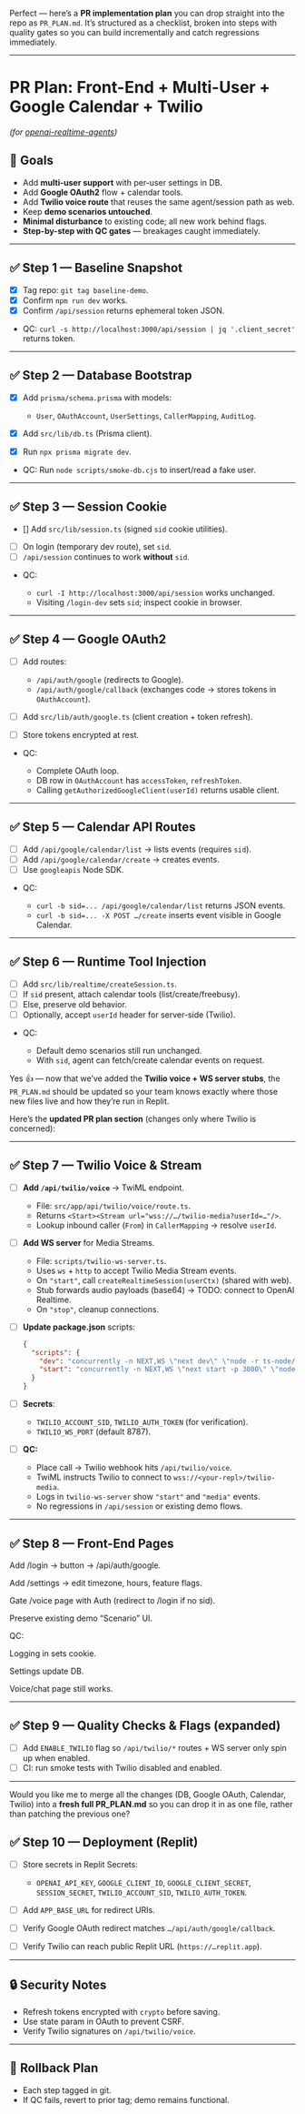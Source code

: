 Perfect — here’s a **PR implementation plan** you can drop straight into the repo as `PR_PLAN.md`. It’s structured as a checklist, broken into steps with quality gates so you can build incrementally and catch regressions immediately.

---

# PR Plan: Front-End + Multi-User + Google Calendar + Twilio

*(for [openai-realtime-agents](https://github.com/openai/openai-realtime-agents))*

## 🔑 Goals

* Add **multi-user support** with per-user settings in DB.
* Add **Google OAuth2** flow + calendar tools.
* Add **Twilio voice route** that reuses the same agent/session path as web.
* Keep **demo scenarios untouched**.
* **Minimal disturbance** to existing code; all new work behind flags.
* **Step-by-step with QC gates** — breakages caught immediately.

---

## ✅ Step 1 — Baseline Snapshot

* [x] Tag repo: `git tag baseline-demo`.
* [x] Confirm `npm run dev` works.
* [x] Confirm `/api/session` returns ephemeral token JSON.
* QC: `curl -s http://localhost:3000/api/session | jq '.client_secret'` returns token.

---

## ✅ Step 2 — Database Bootstrap

* [x] Add `prisma/schema.prisma` with models:

  * `User`, `OAuthAccount`, `UserSettings`, `CallerMapping`, `AuditLog`.
* [x] Add `src/lib/db.ts` (Prisma client).
* [x] Run `npx prisma migrate dev`.
* QC: Run `node scripts/smoke-db.cjs` to insert/read a fake user.

---

## ✅ Step 3 — Session Cookie

* [] Add `src/lib/session.ts` (signed `sid` cookie utilities).
* [ ] On login (temporary dev route), set `sid`.
* [ ] `/api/session` continues to work **without** `sid`.
* QC:

  * `curl -I http://localhost:3000/api/session` works unchanged.
  * Visiting `/login-dev` sets `sid`; inspect cookie in browser.

---

## ✅ Step 4 — Google OAuth2

* [ ] Add routes:

  * `/api/auth/google` (redirects to Google).
  * `/api/auth/google/callback` (exchanges code → stores tokens in `OAuthAccount`).
* [ ] Add `src/lib/auth/google.ts` (client creation + token refresh).
* [ ] Store tokens encrypted at rest.
* QC:

  * Complete OAuth loop.
  * DB row in `OAuthAccount` has `accessToken`, `refreshToken`.
  * Calling `getAuthorizedGoogleClient(userId)` returns usable client.

---

## ✅ Step 5 — Calendar API Routes

* [ ] Add `/api/google/calendar/list` → lists events (requires `sid`).
* [ ] Add `/api/google/calendar/create` → creates events.
* [ ] Use `googleapis` Node SDK.
* QC:

  * `curl -b sid=... /api/google/calendar/list` returns JSON events.
  * `curl -b sid=... -X POST …/create` inserts event visible in Google Calendar.

---

## ✅ Step 6 — Runtime Tool Injection

* [ ] Add `src/lib/realtime/createSession.ts`.
* [ ] If `sid` present, attach calendar tools (list/create/freebusy).
* [ ] Else, preserve old behavior.
* [ ] Optionally, accept `userId` header for server-side (Twilio).
* QC:

  * Default demo scenarios still run unchanged.
  * With `sid`, agent can fetch/create calendar events on request.

Yes 👍 — now that we’ve added the **Twilio voice + WS server stubs**, the `PR_PLAN.md` should be updated so your team knows exactly where those new files live and how they’re run in Replit.

Here’s the **updated PR plan section** (changes only where Twilio is concerned):

---

## ✅ Step 7 — Twilio Voice & Stream

* [ ] **Add `/api/twilio/voice`** → TwiML endpoint.

  * File: `src/app/api/twilio/voice/route.ts`.
  * Returns `<Start><Stream url="wss://…/twilio-media?userId=…"/>`.
  * Lookup inbound caller (`From`) in `CallerMapping` → resolve `userId`.
* [ ] **Add WS server** for Media Streams.

  * File: `scripts/twilio-ws-server.ts`.
  * Uses `ws` + `http` to accept Twilio Media Stream events.
  * On `"start"`, call `createRealtimeSession(userCtx)` (shared with web).
  * Stub forwards audio payloads (base64) → TODO: connect to OpenAI Realtime.
  * On `"stop"`, cleanup connections.
* [ ] **Update package.json** scripts:

  ```json
  {
    "scripts": {
      "dev": "concurrently -n NEXT,WS \"next dev\" \"node -r ts-node/register/transpile-only scripts/twilio-ws-server.ts\"",
      "start": "concurrently -n NEXT,WS \"next start -p 3000\" \"node scripts/twilio-ws-server.js\""
    }
  }
  ```
* [ ] **Secrets**:

  * `TWILIO_ACCOUNT_SID`, `TWILIO_AUTH_TOKEN` (for verification).
  * `TWILIO_WS_PORT` (default 8787).
* [ ] **QC:**

  * Place call → Twilio webhook hits `/api/twilio/voice`.
  * TwiML instructs Twilio to connect to `wss://<your-repl>/twilio-media`.
  * Logs in `twilio-ws-server` show `"start"` and `"media"` events.
  * No regressions in `/api/session` or existing demo flows.

---

## ✅ Step 8 — Front-End Pages

 Add /login → button → /api/auth/google.

 Add /settings → edit timezone, hours, feature flags.

 Gate /voice page with Auth (redirect to /login if no sid).

 Preserve existing demo “Scenario” UI.

QC:

Logging in sets cookie.

Settings update DB.

Voice/chat page still works.

---

## ✅ Step 9 — Quality Checks & Flags (expanded)

* [ ] Add `ENABLE_TWILIO` flag so `/api/twilio/*` routes + WS server only spin up when enabled.
* [ ] CI: run smoke tests with Twilio disabled and enabled.

---

Would you like me to merge all the changes (DB, Google OAuth, Calendar, Twilio) into a **fresh full PR\_PLAN.md** so you can drop it in as one file, rather than patching the previous one?


## ✅ Step 10 — Deployment (Replit)

* [ ] Store secrets in Replit Secrets:

  * `OPENAI_API_KEY`, `GOOGLE_CLIENT_ID`, `GOOGLE_CLIENT_SECRET`, `SESSION_SECRET`, `TWILIO_ACCOUNT_SID`, `TWILIO_AUTH_TOKEN`.
* [ ] Add `APP_BASE_URL` for redirect URIs.
* [ ] Verify Google OAuth redirect matches `…/api/auth/google/callback`.
* [ ] Verify Twilio can reach public Replit URL (`https://…replit.app`).

---

## 🔒 Security Notes

* Refresh tokens encrypted with `crypto` before saving.
* Use state param in OAuth to prevent CSRF.
* Verify Twilio signatures on `/api/twilio/voice`.

---

## 🧾 Rollback Plan

* Each step tagged in git.
* If QC fails, revert to prior tag; demo remains functional.

